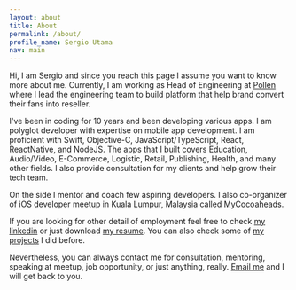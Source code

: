 ```yaml
---
layout: about
title: About
permalink: /about/
profile_name: Sergio Utama
nav: main
---
```


Hi, I am Sergio and since you reach this page I assume you want to know more about me. Currently, I am working as Head of Engineering at [Pollen](https://pollen.store) where I lead the engineering team to build platform that help brand convert their fans into reseller.

I've been in coding for 10 years and been developing various apps. I am polyglot developer with expertise on mobile app development. I am proficient with Swift, Objective-C, JavaScript/TypeScript, React, ReactNative, and NodeJS. The apps that I built covers Education, Audio/Video, E-Commerce, Logistic, Retail, Publishing, Health, and many other fields. I also provide consultation for my clients and help grow their tech team.

On the side I mentor and coach few aspiring developers. I also co-organizer of iOS developer meetup in Kuala Lumpur, Malaysia called [MyCocoaheads](https://www.facebook.com/groups/mycocoaheads/). 

If you are looking for other detail of employment feel free to check [my linkedin](https://my.linkedin.com/in/sergioutama) or just download [my resume](https://www.dropbox.com/s/8se9468e9835kf6/resume%20-%20sergio%202020.pdf?dl=0). You can also check some of [my projects](/projects) I did before.

Nevertheless, you can always contact me for consultation, mentoring, speaking at meetup, job opportunity, or just anything, really. [Email me](mailto:sergioutama@gmail.com) and I will get back to you.
